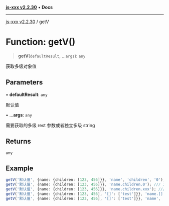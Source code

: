 [**js-xxx v2.2.30**](../README.md) • **Docs**

***

[js-xxx v2.2.30](../README.md) / getV

# Function: getV()

> **getV**(`defaultResult`, ...`args`): `any`

获取多级对象值

## Parameters

• **defaultResult**: `any`

默认值

• ...**args**: `any`

需要获取的多级 rest 参数或者独立多级 string

## Returns

`any`

## Example

```ts
getV('默认值', {name: {children: [123, 456]}}, 'name', 'children', '0'); /// 123
getV('默认值', {name: {children: [123, 456]}}, 'name.children.0'); /// 123
getV('默认值', {name: {children: [123, 456]}}, 'name.children.xxx'); /// 默认值
getV('默认值', {name: {children: [123, 456], '[]': ['test']}}, 'name.[].0'); /// 'test'
getV('默认值', {name: {children: [123, 456], '[]': ['test']}}, 'name', '[]', 0); /// 'test'
```

